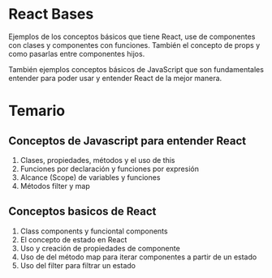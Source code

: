 # React Bases

Ejemplos de los conceptos básicos que tiene
React, use de componentes con clases y componentes
con funciones. También el concepto de props
y como pasarlas entre componentes hijos.

También ejemplos conceptos básicos de JavaScript
que son fundamentales entender para poder usar
y entender React de la mejor manera.

# Temario

## Conceptos de Javascript para entender React

1. Clases, propiedades, métodos y el uso de this
2. Funciones por declaración y funciones por expresión
3. Alcance (Scope) de variables y funciones
4. Métodos filter y map

## Conceptos basicos de React

1. Class components y funciontal components
2. El concepto de estado en React
3. Uso y creación de propiedades de componente
4. Uso de del método map para iterar componentes a partir de un estado
5. Uso del filter para filtrar un estado

